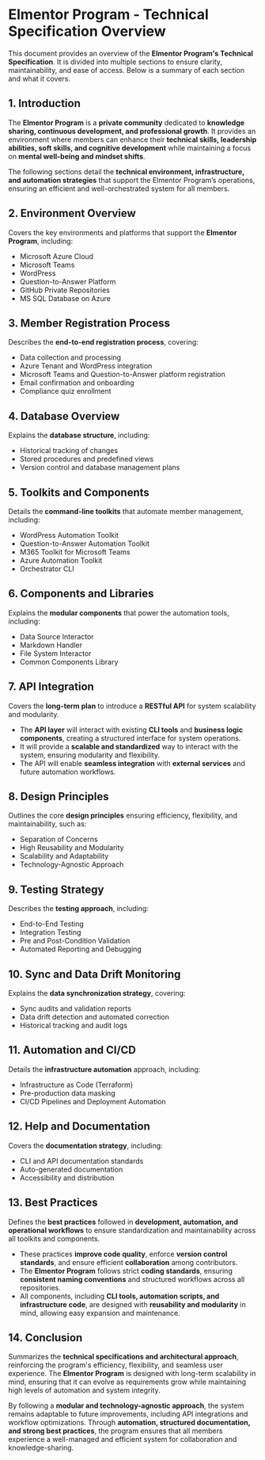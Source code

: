 # **Elmentor Program - Technical Specification Overview**

This document provides an overview of the **Elmentor Program's Technical Specification**. It is divided into multiple sections to ensure clarity, maintainability, and ease of access. Below is a summary of each section and what it covers.

## **1. Introduction**
The **Elmentor Program** is a **private community** dedicated to **knowledge sharing, continuous development, and professional growth**. It provides an environment where members can enhance their **technical skills, leadership abilities, soft skills, and cognitive development** while maintaining a focus on **mental well-being and mindset shifts**.  

The following sections detail the **technical environment, infrastructure, and automation strategies** that support the Elmentor Program’s operations, ensuring an efficient and well-orchestrated system for all members.

## **2. Environment Overview**
Covers the key environments and platforms that support the **Elmentor Program**, including:
- Microsoft Azure Cloud
- Microsoft Teams
- WordPress
- Question-to-Answer Platform
- GitHub Private Repositories
- MS SQL Database on Azure

## **3. Member Registration Process**
Describes the **end-to-end registration process**, covering:
- Data collection and processing
- Azure Tenant and WordPress integration
- Microsoft Teams and Question-to-Answer platform registration
- Email confirmation and onboarding
- Compliance quiz enrollment

## **4. Database Overview**
Explains the **database structure**, including:
- Historical tracking of changes
- Stored procedures and predefined views
- Version control and database management plans

## **5. Toolkits and Components**
Details the **command-line toolkits** that automate member management, including:
- WordPress Automation Toolkit
- Question-to-Answer Automation Toolkit
- M365 Toolkit for Microsoft Teams
- Azure Automation Toolkit
- Orchestrator CLI

## **6. Components and Libraries**
Explains the **modular components** that power the automation tools, including:
- Data Source Interactor
- Markdown Handler
- File System Interactor
- Common Components Library

## **7. API Integration**
Covers the **long-term plan** to introduce a **RESTful API** for system scalability and modularity.  

- The **API layer** will interact with existing **CLI tools** and **business logic components**, creating a structured interface for system operations.  
- It will provide a **scalable and standardized** way to interact with the system, ensuring modularity and flexibility.  
- The API will enable **seamless integration** with **external services** and future automation workflows.  



## **8. Design Principles**
Outlines the core **design principles** ensuring efficiency, flexibility, and maintainability, such as:
- Separation of Concerns
- High Reusability and Modularity
- Scalability and Adaptability
- Technology-Agnostic Approach

## **9. Testing Strategy**
Describes the **testing approach**, including:
- End-to-End Testing
- Integration Testing
- Pre and Post-Condition Validation
- Automated Reporting and Debugging

## **10. Sync and Data Drift Monitoring**
Explains the **data synchronization strategy**, covering:
- Sync audits and validation reports
- Data drift detection and automated correction
- Historical tracking and audit logs

## **11. Automation and CI/CD**
Details the **infrastructure automation** approach, including:
- Infrastructure as Code (Terraform)
- Pre-production data masking
- CI/CD Pipelines and Deployment Automation

## **12. Help and Documentation**
Covers the **documentation strategy**, including:
- CLI and API documentation standards
- Auto-generated documentation
- Accessibility and distribution

## **13. Best Practices**
Defines the **best practices** followed in **development, automation, and operational workflows** to ensure standardization and maintainability across all toolkits and components.  

- These practices **improve code quality**, enforce **version control standards**, and ensure efficient **collaboration** among contributors.  
- The **Elmentor Program** follows strict **coding standards**, ensuring **consistent naming conventions** and structured workflows across all repositories.  
- All components, including **CLI tools, automation scripts, and infrastructure code**, are designed with **reusability and modularity** in mind, allowing easy expansion and maintenance.  


## **14. Conclusion**
Summarizes the **technical specifications and architectural approach**, reinforcing the program's efficiency, flexibility, and seamless user experience. The **Elmentor Program** is designed with long-term scalability in mind, ensuring that it can evolve as requirements grow while maintaining high levels of automation and system integrity.

By following a **modular and technology-agnostic approach**, the system remains adaptable to future improvements, including API integrations and workflow optimizations. Through **automation, structured documentation, and strong best practices**, the program ensures that all members experience a well-managed and efficient system for collaboration and knowledge-sharing.